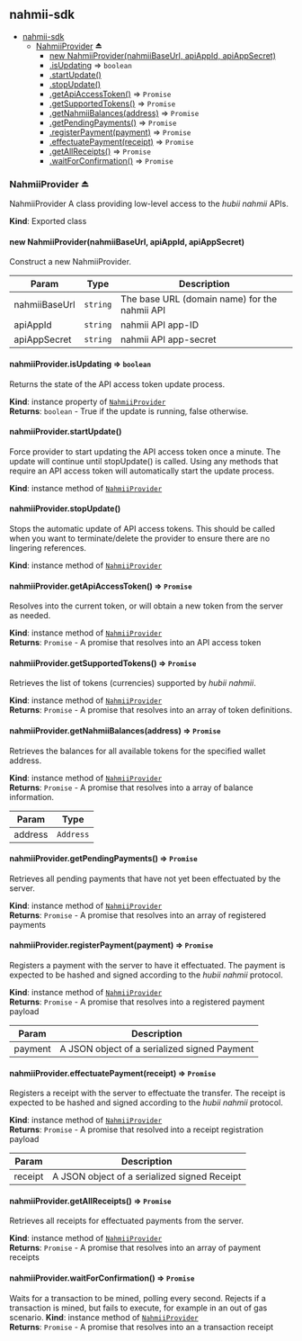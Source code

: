 <a name="module_nahmii-sdk"></a>

## nahmii-sdk

* [nahmii-sdk](#module_nahmii-sdk)
    * [NahmiiProvider](#exp_module_nahmii-sdk--NahmiiProvider) ⏏
        * [new NahmiiProvider(nahmiiBaseUrl, apiAppId, apiAppSecret)](#new_module_nahmii-sdk--NahmiiProvider_new)
        * [.isUpdating](#module_nahmii-sdk--NahmiiProvider+isUpdating) ⇒ <code>boolean</code>
        * [.startUpdate()](#module_nahmii-sdk--NahmiiProvider+startUpdate)
        * [.stopUpdate()](#module_nahmii-sdk--NahmiiProvider+stopUpdate)
        * [.getApiAccessToken()](#module_nahmii-sdk--NahmiiProvider+getApiAccessToken) ⇒ <code>Promise</code>
        * [.getSupportedTokens()](#module_nahmii-sdk--NahmiiProvider+getSupportedTokens) ⇒ <code>Promise</code>
        * [.getNahmiiBalances(address)](#module_nahmii-sdk--NahmiiProvider+getNahmiiBalances) ⇒ <code>Promise</code>
        * [.getPendingPayments()](#module_nahmii-sdk--NahmiiProvider+getPendingPayments) ⇒ <code>Promise</code>
        * [.registerPayment(payment)](#module_nahmii-sdk--NahmiiProvider+registerPayment) ⇒ <code>Promise</code>
        * [.effectuatePayment(receipt)](#module_nahmii-sdk--NahmiiProvider+effectuatePayment) ⇒ <code>Promise</code>
        * [.getAllReceipts()](#module_nahmii-sdk--NahmiiProvider+getAllReceipts) ⇒ <code>Promise</code>
        * [.waitForConfirmation()](#module_nahmii-sdk--NahmiiProvider+waitForConfirmation) ⇒ <code>Promise</code>

<a name="exp_module_nahmii-sdk--NahmiiProvider"></a>

### NahmiiProvider ⏏
NahmiiProvider
A class providing low-level access to the _hubii nahmii_ APIs.

**Kind**: Exported class  
<a name="new_module_nahmii-sdk--NahmiiProvider_new"></a>

#### new NahmiiProvider(nahmiiBaseUrl, apiAppId, apiAppSecret)
Construct a new NahmiiProvider.


| Param | Type | Description |
| --- | --- | --- |
| nahmiiBaseUrl | <code>string</code> | The base URL (domain name) for the nahmii API |
| apiAppId | <code>string</code> | nahmii API app-ID |
| apiAppSecret | <code>string</code> | nahmii API app-secret |

<a name="module_nahmii-sdk--NahmiiProvider+isUpdating"></a>

#### nahmiiProvider.isUpdating ⇒ <code>boolean</code>
Returns the state of the API access token update process.

**Kind**: instance property of [<code>NahmiiProvider</code>](#exp_module_nahmii-sdk--NahmiiProvider)  
**Returns**: <code>boolean</code> - True if the update is running, false otherwise.  
<a name="module_nahmii-sdk--NahmiiProvider+startUpdate"></a>

#### nahmiiProvider.startUpdate()
Force provider to start updating the API access token once a minute. The
update will continue until stopUpdate() is called.
Using any methods that require an API access token will automatically
start the update process.

**Kind**: instance method of [<code>NahmiiProvider</code>](#exp_module_nahmii-sdk--NahmiiProvider)  
<a name="module_nahmii-sdk--NahmiiProvider+stopUpdate"></a>

#### nahmiiProvider.stopUpdate()
Stops the automatic update of API access tokens. This should be called
when you want to terminate/delete the provider to ensure there are no
lingering references.

**Kind**: instance method of [<code>NahmiiProvider</code>](#exp_module_nahmii-sdk--NahmiiProvider)  
<a name="module_nahmii-sdk--NahmiiProvider+getApiAccessToken"></a>

#### nahmiiProvider.getApiAccessToken() ⇒ <code>Promise</code>
Resolves into the current token, or will obtain a new token from the
server as needed.

**Kind**: instance method of [<code>NahmiiProvider</code>](#exp_module_nahmii-sdk--NahmiiProvider)  
**Returns**: <code>Promise</code> - A promise that resolves into an API access token  
<a name="module_nahmii-sdk--NahmiiProvider+getSupportedTokens"></a>

#### nahmiiProvider.getSupportedTokens() ⇒ <code>Promise</code>
Retrieves the list of tokens (currencies) supported by _hubii nahmii_.

**Kind**: instance method of [<code>NahmiiProvider</code>](#exp_module_nahmii-sdk--NahmiiProvider)  
**Returns**: <code>Promise</code> - A promise that resolves into an array of token definitions.  
<a name="module_nahmii-sdk--NahmiiProvider+getNahmiiBalances"></a>

#### nahmiiProvider.getNahmiiBalances(address) ⇒ <code>Promise</code>
Retrieves the balances for all available tokens for the specified wallet address.

**Kind**: instance method of [<code>NahmiiProvider</code>](#exp_module_nahmii-sdk--NahmiiProvider)  
**Returns**: <code>Promise</code> - A promise that resolves into a array of balance information.  

| Param | Type |
| --- | --- |
| address | <code>Address</code> | 

<a name="module_nahmii-sdk--NahmiiProvider+getPendingPayments"></a>

#### nahmiiProvider.getPendingPayments() ⇒ <code>Promise</code>
Retrieves all pending payments that have not yet been effectuated by the
server.

**Kind**: instance method of [<code>NahmiiProvider</code>](#exp_module_nahmii-sdk--NahmiiProvider)  
**Returns**: <code>Promise</code> - A promise that resolves into an array of registered payments  
<a name="module_nahmii-sdk--NahmiiProvider+registerPayment"></a>

#### nahmiiProvider.registerPayment(payment) ⇒ <code>Promise</code>
Registers a payment with the server to have it effectuated. The payment
is expected to be hashed and signed according to the _hubii nahmii_
protocol.

**Kind**: instance method of [<code>NahmiiProvider</code>](#exp_module_nahmii-sdk--NahmiiProvider)  
**Returns**: <code>Promise</code> - A promise that resolves into a registered payment payload  

| Param | Description |
| --- | --- |
| payment | A JSON object of a serialized signed Payment |

<a name="module_nahmii-sdk--NahmiiProvider+effectuatePayment"></a>

#### nahmiiProvider.effectuatePayment(receipt) ⇒ <code>Promise</code>
Registers a receipt with the server to effectuate the transfer. The
receipt is expected to be hashed and signed according to the
_hubii nahmii_ protocol.

**Kind**: instance method of [<code>NahmiiProvider</code>](#exp_module_nahmii-sdk--NahmiiProvider)  
**Returns**: <code>Promise</code> - A promise that resolved into a receipt registration payload  

| Param | Description |
| --- | --- |
| receipt | A JSON object of a serialized signed Receipt |

<a name="module_nahmii-sdk--NahmiiProvider+getAllReceipts"></a>

#### nahmiiProvider.getAllReceipts() ⇒ <code>Promise</code>
Retrieves all receipts for effectuated payments from the server.

**Kind**: instance method of [<code>NahmiiProvider</code>](#exp_module_nahmii-sdk--NahmiiProvider)  
**Returns**: <code>Promise</code> - A promise that resolves into an array of payment receipts  

<a name="module_nahmii-sdk--NahmiiProvider+waitForConfirmation"></a>

#### nahmiiProvider.waitForConfirmation() ⇒ <code>Promise</code>
Waits for a transaction to be mined, polling every second. Rejects if a transaction is mined, but fails to execute, for example in an out of gas scenario.
**Kind**: instance method of [<code>NahmiiProvider</code>](#exp_module_nahmii-sdk--NahmiiProvider)  
**Returns**: <code>Promise</code> - A promise that resolves into an a transaction receipt  
